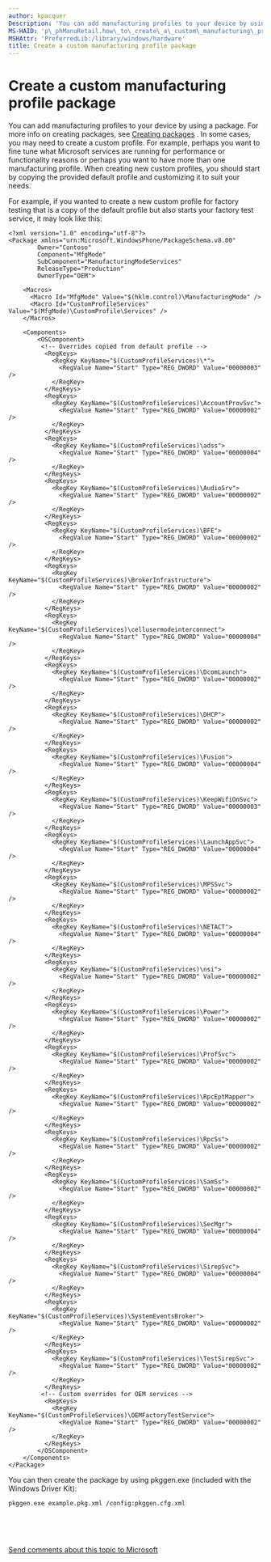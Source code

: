 ```yaml
---
author: kpacquer
Description: 'You can add manufacturing profiles to your device by using a package.'
MS-HAID: 'p\_phManuRetail.how\_to\_create\_a\_custom\_manufacturing\_profile'
MSHAttr: 'PreferredLib:/library/windows/hardware'
title: Create a custom manufacturing profile package
---
```


# Create a custom manufacturing profile package


You can add manufacturing profiles to your device by using a package. For more info on creating packages, see [Creating packages](https://msdn.microsoft.com/library/dn756642) . In some cases, you may need to create a custom profile. For example, perhaps you want to fine tune what Microsoft services are running for performance or functionality reasons or perhaps you want to have more than one manufacturing profile. When creating new custom profiles, you should start by copying the provided default profile and customizing it to suit your needs.

For example, if you wanted to create a new custom profile for factory testing that is a copy of the default profile but also starts your factory test service, it may look like this:

``` syntax
<?xml version="1.0" encoding="utf-8"?>
<Package xmlns="urn:Microsoft.WindowsPhone/PackageSchema.v8.00"
        Owner="Contoso"
        Component="MfgMode"
        SubComponent="ManufacturingModeServices"
        ReleaseType="Production"
        OwnerType="OEM">

    <Macros>
      <Macro Id="MfgMode" Value="$(hklm.control)\ManufacturingMode" />
      <Macro Id="CustomProfileServices" Value="$(MfgMode)\CustomProfile\Services" />
    </Macros>

    <Components>
        <OSComponent>
         <!-- Overrides copied from default profile -->
          <RegKeys>
            <RegKey KeyName="$(CustomProfileServices)\*">
              <RegValue Name="Start" Type="REG_DWORD" Value="00000003" />
            </RegKey>
          </RegKeys>
          <RegKeys>
            <RegKey KeyName="$(CustomProfileServices)\AccountProvSvc">
              <RegValue Name="Start" Type="REG_DWORD" Value="00000002" />
            </RegKey>
          </RegKeys>              
          <RegKeys>
            <RegKey KeyName="$(CustomProfileServices)\adss">
              <RegValue Name="Start" Type="REG_DWORD" Value="00000004" />
            </RegKey>
          </RegKeys>
          <RegKeys>
            <RegKey KeyName="$(CustomProfileServices)\AudioSrv">
              <RegValue Name="Start" Type="REG_DWORD" Value="00000002" />
            </RegKey>
          </RegKeys>
          <RegKeys>
            <RegKey KeyName="$(CustomProfileServices)\BFE">
              <RegValue Name="Start" Type="REG_DWORD" Value="00000002" />
            </RegKey>
          </RegKeys>
          <RegKeys>
            <RegKey KeyName="$(CustomProfileServices)\BrokerInfrastructure">
              <RegValue Name="Start" Type="REG_DWORD" Value="00000002" />
            </RegKey>
          </RegKeys>
          <RegKeys>
            <RegKey KeyName="$(CustomProfileServices)\cellusermodeinterconnect">
              <RegValue Name="Start" Type="REG_DWORD" Value="00000004" />
            </RegKey>
          </RegKeys>
          <RegKeys>
            <RegKey KeyName="$(CustomProfileServices)\DcomLaunch">
              <RegValue Name="Start" Type="REG_DWORD" Value="00000002" />
            </RegKey>
          </RegKeys>
          <RegKeys>
            <RegKey KeyName="$(CustomProfileServices)\DHCP">
              <RegValue Name="Start" Type="REG_DWORD" Value="00000002" />
            </RegKey>
          </RegKeys>
          <RegKeys>
            <RegKey KeyName="$(CustomProfileServices)\Fusion">
              <RegValue Name="Start" Type="REG_DWORD" Value="00000004" />
            </RegKey>
          </RegKeys>
          <RegKeys>
            <RegKey KeyName="$(CustomProfileServices)\KeepWifiOnSvc">
              <RegValue Name="Start" Type="REG_DWORD" Value="00000003" />
            </RegKey>
          </RegKeys>
          <RegKeys>
            <RegKey KeyName="$(CustomProfileServices)\LaunchAppSvc">
              <RegValue Name="Start" Type="REG_DWORD" Value="00000004" />
            </RegKey>
          </RegKeys>
          <RegKeys>
            <RegKey KeyName="$(CustomProfileServices)\MPSSvc">
              <RegValue Name="Start" Type="REG_DWORD" Value="00000002" />
            </RegKey>
          </RegKeys>
          <RegKeys>
            <RegKey KeyName="$(CustomProfileServices)\NETACT">
              <RegValue Name="Start" Type="REG_DWORD" Value="00000004" />
            </RegKey>
          </RegKeys>
          <RegKeys>
            <RegKey KeyName="$(CustomProfileServices)\nsi">
              <RegValue Name="Start" Type="REG_DWORD" Value="00000002" />
            </RegKey>
          </RegKeys>
          <RegKeys>
            <RegKey KeyName="$(CustomProfileServices)\Power">
              <RegValue Name="Start" Type="REG_DWORD" Value="00000002" />
            </RegKey>
          </RegKeys>
          <RegKeys>
            <RegKey KeyName="$(CustomProfileServices)\ProfSvc">
              <RegValue Name="Start" Type="REG_DWORD" Value="00000002" />
            </RegKey>
          </RegKeys>
          <RegKeys>
            <RegKey KeyName="$(CustomProfileServices)\RpcEptMapper">
              <RegValue Name="Start" Type="REG_DWORD" Value="00000002" />
            </RegKey>
          </RegKeys>
          <RegKeys>
            <RegKey KeyName="$(CustomProfileServices)\RpcSs">
              <RegValue Name="Start" Type="REG_DWORD" Value="00000002" />
            </RegKey>
          </RegKeys>
          <RegKeys>
            <RegKey KeyName="$(CustomProfileServices)\SamSs">
              <RegValue Name="Start" Type="REG_DWORD" Value="00000002" />
            </RegKey>
          </RegKeys>
          <RegKeys>
            <RegKey KeyName="$(CustomProfileServices)\SecMgr">
              <RegValue Name="Start" Type="REG_DWORD" Value="00000004" />
            </RegKey>
          </RegKeys>
          <RegKeys>
            <RegKey KeyName="$(CustomProfileServices)\SirepSvc">
              <RegValue Name="Start" Type="REG_DWORD" Value="00000004" />
            </RegKey>
          </RegKeys>
          <RegKeys>
            <RegKey KeyName="$(CustomProfileServices)\SystemEventsBroker">
              <RegValue Name="Start" Type="REG_DWORD" Value="00000002" />
            </RegKey>
          </RegKeys>
          <RegKeys>
            <RegKey KeyName="$(CustomProfileServices)\TestSirepSvc">
              <RegValue Name="Start" Type="REG_DWORD" Value="00000002" />
            </RegKey>
          </RegKeys>
         <!-- Custom overrides for OEM services -->
          <RegKeys>
            <RegKey KeyName="$(CustomProfileServices)\OEMFactoryTestService">
              <RegValue Name="Start" Type="REG_DWORD" Value="00000002" />
            </RegKey>
          </RegKeys>
        </OSComponent>
    </Components>
</Package>
```

You can then create the package by using pkggen.exe (included with the Windows Driver Kit):

``` syntax
pkggen.exe example.pkg.xml /config:pkggen.cfg.xml
```

 

 

[Send comments about this topic to Microsoft](mailto:wsddocfb@microsoft.com?subject=Documentation%20feedback%20%5Bp_phManuRetail\p_phManuRetail%5D:%20Create%20a%20custom%20manufacturing%20profile%20package%20%20RELEASE:%20%284/11/2016%29&body=%0A%0APRIVACY%20STATEMENT%0A%0AWe%20use%20your%20feedback%20to%20improve%20the%20documentation.%20We%20don't%20use%20your%20email%20address%20for%20any%20other%20purpose,%20and%20we'll%20remove%20your%20email%20address%20from%20our%20system%20after%20the%20issue%20that%20you're%20reporting%20is%20fixed.%20While%20we're%20working%20to%20fix%20this%20issue,%20we%20might%20send%20you%20an%20email%20message%20to%20ask%20for%20more%20info.%20Later,%20we%20might%20also%20send%20you%20an%20email%20message%20to%20let%20you%20know%20that%20we've%20addressed%20your%20feedback.%0A%0AFor%20more%20info%20about%20Microsoft's%20privacy%20policy,%20see%20http://privacy.microsoft.com/default.aspx. "Send comments about this topic to Microsoft")



